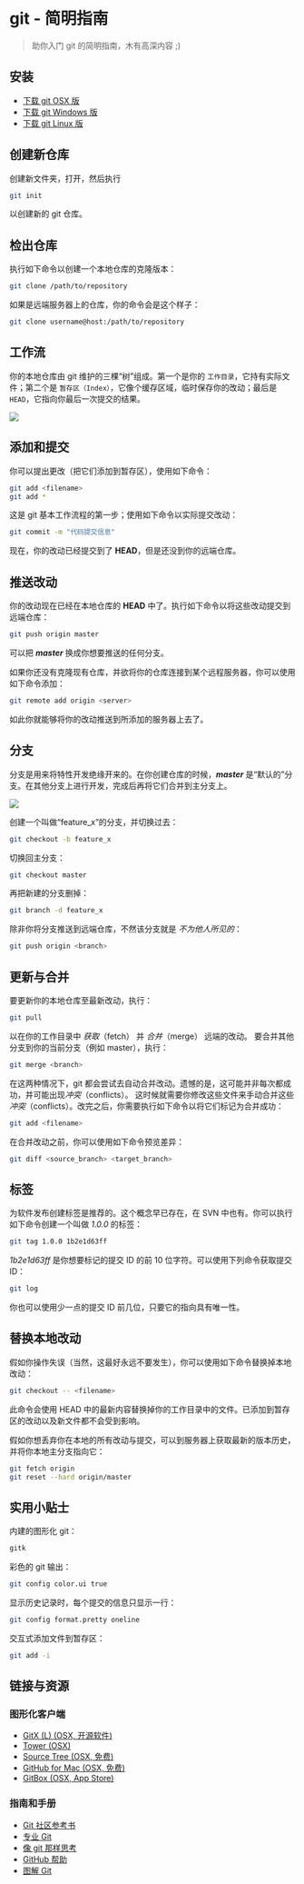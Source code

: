 # git - 简明指南

> 助你入门 git 的简明指南，木有高深内容 ;)

## 安装

* [下载 git OSX 版](http://code.google.com/p/git-osx-installer/downloads/list?can=3)
* [下载 git Windows 版](http://msysgit.github.io/)
* [下载 git Linux 版](http://book.git-scm.com/2_installing_git.html)

## 创建新仓库

创建新文件夹，打开，然后执行 

```sh
git init
```

以创建新的 git 仓库。

## 检出仓库

执行如下命令以创建一个本地仓库的克隆版本：

```sh
git clone /path/to/repository 
```

如果是远端服务器上的仓库，你的命令会是这个样子：

```sh
git clone username@host:/path/to/repository
```

## 工作流

你的本地仓库由 git 维护的三棵“树”组成。第一个是你的 `工作目录`，它持有实际文件；第二个是 `暂存区（Index）`，它像个缓存区域，临时保存你的改动；最后是 `HEAD`，它指向你最后一次提交的结果。

![](http://7jpobz.com1.z0.glb.clouddn.com/trees.png)

## 添加和提交

你可以提出更改（把它们添加到暂存区），使用如下命令：

```sh
git add <filename>
git add *
```

这是 git 基本工作流程的第一步；使用如下命令以实际提交改动：

```sh
git commit -m "代码提交信息"
```

现在，你的改动已经提交到了 **HEAD**，但是还没到你的远端仓库。

## 推送改动

你的改动现在已经在本地仓库的 **HEAD** 中了。执行如下命令以将这些改动提交到远端仓库：

```sh
git push origin master
```

可以把 ***master*** 换成你想要推送的任何分支。

 如果你还没有克隆现有仓库，并欲将你的仓库连接到某个远程服务器，你可以使用如下命令添加：

```sh
git remote add origin <server>
```

如此你就能够将你的改动推送到所添加的服务器上去了。

## 分支

分支是用来将特性开发绝缘开来的。在你创建仓库的时候，***master*** 是“默认的”分支。在其他分支上进行开发，完成后再将它们合并到主分支上。

![](http://7jpobz.com1.z0.glb.clouddn.com/branches.png)

创建一个叫做“feature_x”的分支，并切换过去：

```sh
git checkout -b feature_x
```

切换回主分支：

```sh
git checkout master
```

再把新建的分支删掉：

```sh
git branch -d feature_x
```

除非你将分支推送到远端仓库，不然该分支就是 *不为他人所见的*：

```sh
git push origin <branch>
```

## 更新与合并

要更新你的本地仓库至最新改动，执行：

```sh
git pull
```

以在你的工作目录中 *获取*（fetch） 并 *合并*（merge） 远端的改动。
要合并其他分支到你的当前分支（例如 master），执行：

```sh
git merge <branch>
```

在这两种情况下，git 都会尝试去自动合并改动。遗憾的是，这可能并非每次都成功，并可能出现*冲突*（conflicts）。 这时候就需要你修改这些文件来手动合并这些*冲突*（conflicts）。改完之后，你需要执行如下命令以将它们标记为合并成功：

```sh
git add <filename>
```

在合并改动之前，你可以使用如下命令预览差异：

```sh
git diff <source_branch> <target_branch>
```

## 标签

为软件发布创建标签是推荐的。这个概念早已存在，在 SVN 中也有。你可以执行如下命令创建一个叫做 *1.0.0* 的标签：

```sh
git tag 1.0.0 1b2e1d63ff
```

*1b2e1d63ff* 是你想要标记的提交 ID 的前 10 位字符。可以使用下列命令获取提交 ID：

```sh
git log
```

你也可以使用少一点的提交 ID 前几位，只要它的指向具有唯一性。

## 替换本地改动

假如你操作失误（当然，这最好永远不要发生），你可以使用如下命令替换掉本地改动：

```sh
git checkout -- <filename>
```

此命令会使用 HEAD 中的最新内容替换掉你的工作目录中的文件。已添加到暂存区的改动以及新文件都不会受到影响。

假如你想丢弃你在本地的所有改动与提交，可以到服务器上获取最新的版本历史，并将你本地主分支指向它：

```sh
git fetch origin
git reset --hard origin/master
```

## 实用小贴士

内建的图形化 git：

```sh
gitk
```

彩色的 git 输出：

```sh
git config color.ui true
```

显示历史记录时，每个提交的信息只显示一行：

```sh
git config format.pretty oneline
```

交互式添加文件到暂存区：

```sh
git add -i
```

## 链接与资源

### 图形化客户端

- [GitX (L) (OSX, 开源软件)](http://gitx.laullon.com/)
- [Tower (OSX)](http://www.git-tower.com/)
- [Source Tree (OSX, 免费)](http://www.sourcetreeapp.com/)
- [GitHub for Mac (OSX, 免费)](http://mac.github.com/)
- [GitBox (OSX, App Store)](https://itunes.apple.com/gb/app/gitbox/id403388357?mt=12)

### 指南和手册

- [Git 社区参考书](http://book.git-scm.com/)
- [专业 Git](http://progit.org/book/)
- [像 git 那样思考](http://think-like-a-git.net/)
- [GitHub 帮助](http://help.github.com/)
- [图解 Git](http://marklodato.github.io/visual-git-guide/index-zh-cn.html)

